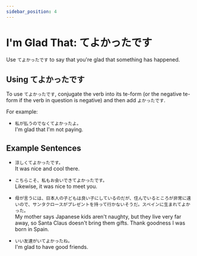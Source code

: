 ```yaml
---
sidebar_position: 4
---
```


# I'm Glad That: てよかったです

Use `てよかったです` to say that you're glad that something has happened.

## Using てよかったです

To use `てよかったです`, conjugate the verb into its te-form (or the negative te-form if the verb in question is negative) and then add `よかったです`.

For example:

- ``私が払うのでなくてよかったよ。``  
  I'm glad that I'm not paying.

## Example Sentences

- ``涼しくてよかったです。``  
  It was nice and cool there.

- ``こちらこそ、私もお会いできてよかったです。``  
  Likewise, it was nice to meet you.

- ``母が言うには、日本人の子どもは良い子にしているのだが、住んでいるところが非常に遠いので、サンタクロースがプレゼントを持って行かないそうだ。スペインに生まれてよかった。``  
  My mother says Japanese kids aren't naughty, but they live very far away, so Santa Claus doesn't bring them gifts. Thank goodness I was born in Spain.

- ``いい友達がいてよかったね。``  
  I'm glad to have good friends.
